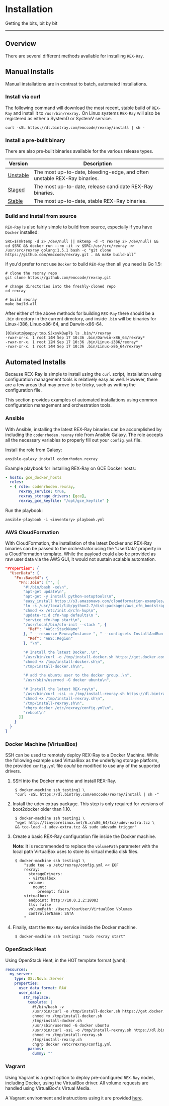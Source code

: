 # Installation

Getting the bits, bit by bit

---

## Overview
There are several different methods available for installing `REX-Ray`.

## Manual Installs
Manual installations are in contrast to batch, automated installations.

### Install via curl
The following command will download the most recent, stable build of `REX-Ray`
and install it to `/usr/bin/rexray.` On Linux systems `REX-Ray` will also be
registered as either a SystemD or SystemV service.

```shell
curl -sSL https://dl.bintray.com/emccode/rexray/install | sh -
```

### Install a pre-built binary
There are also pre-built binaries available for the various release types.

Version  | Description
---------|------------
[Unstable](https://dl.bintray.com/emccode/rexray/unstable/latest/) | The most up-to-date, bleeding-edge, and often unstable REX-Ray binaries.
[Staged](https://dl.bintray.com/emccode/rexray/staged/latest/) | The most up-to-date, release candidate REX-Ray binaries.
[Stable](https://dl.bintray.com/emccode/rexray/stable/latest/) | The most up-to-date, stable REX-Ray binaries.

### Build and install from source
`REX-Ray` is also fairly simple to build from source, especially if you have `Docker` installed:

```shell
SRC=$(mktemp -d 2> /dev/null || mktemp -d -t rexray 2> /dev/null) && cd $SRC && docker run --rm -it -v $SRC:/usr/src/rexray -w /usr/src/rexray golang:1.5.1 bash -c "git clone https://github.com/emccode/rexray.git . && make build-all”
```

If you'd prefer to not use `Docker` to build `REX-Ray` then all you need is Go 1.5:

```shell
# clone the rexray repo
git clone https://github.com/emccode/rexray.git

# change directories into the freshly-cloned repo
cd rexray

# build rexray
make build-all
```

After either of the above methods for building `REX-Ray` there should be a `.bin` directory in the current directory, and inside `.bin` will be binaries for Linux-i386, Linux-x86-64,
and Darwin-x86-64.

```shell
[0]akutz@poppy:tmp.SJxsykQwp7$ ls .bin/*/rexray
-rwxr-xr-x. 1 root 14M Sep 17 10:36 .bin/Darwin-x86_64/rexray*
-rwxr-xr-x. 1 root 12M Sep 17 10:36 .bin/Linux-i386/rexray*
-rwxr-xr-x. 1 root 14M Sep 17 10:36 .bin/Linux-x86_64/rexray*
```

## Automated Installs
Because REX-Ray is simple to install using the `curl` script, installation
using configuration management tools is relatively easy as well. However,
there are a few areas that may prove to be tricky, such as writing the
configuration file.

This section provides examples of automated installations using common
configuration management and orchestration tools.

### Ansible
With Ansible, installing the latest REX-Ray binaries can be accomplished by
including the `codenrhoden.rexray` role from Ansible Galaxy.  The role accepts
all the necessary variables to properly fill out your `config.yml` file.

Install the role from Galaxy:

```shell
ansible-galaxy install codenrhoden.rexray
```

Example playbook for installing REX-Ray on GCE Docker hosts:

```yaml
- hosts: gce_docker_hosts
  roles:
  - { role: codenrhoden.rexray,
      rexray_service: true,
      rexray_storage_drivers: [gce],
      rexray_gce_keyfile: "/opt/gce_keyfile" }
```

Run the playbook:

```shell
ansible-playbook -i <inventory> playbook.yml
```

### AWS CloudFormation
With CloudFormation, the installation of the latest Docker and REX-Ray binaries
can be passed to the orchestrator using the 'UserData' property in a
CloudFormation template. While the payload could also be provided as raw user
data via the AWS GUI, it would not sustain scalable automation.

```json
"Properties": {
  "UserData": {
    "Fn::Base64": {
      "Fn::Join": ["", [
        "#!/bin/bash -xe\n",
        "apt-get update\n",
        "apt-get -y install python-setuptools\n",
        "easy_install https://s3.amazonaws.com/cloudformation-examples/aws-cfn-bootstrap-latest.tar.gz\n",
        "ln -s /usr/local/lib/python2.7/dist-packages/aws_cfn_bootstrap-1.4-py2.7.egg/init/ubuntu/cfn-hup /etc/init.d/cfn-hup\n",
        "chmod +x /etc/init.d/cfn-hup\n",
        "update-rc.d cfn-hup defaults\n ",
        "service cfn-hup start\n",
        "/usr/local/bin/cfn-init --stack ", {
          "Ref": "AWS::StackName"
        }, " --resource RexrayInstance ", " --configsets InstallAndRun --region ", {
          "Ref": "AWS::Region"
        }, "\n",

        "# Install the latest Docker..\n",
        "/usr/bin/curl -o /tmp/install-docker.sh https://get.docker.com/\n",
        "chmod +x /tmp/install-docker.sh\n",
        "/tmp/install-docker.sh\n",

        "# add the ubuntu user to the docker group..\n",
        "/usr/sbin/usermod -G docker ubuntu\n",

        "# Install the latest REX-ray\n",
        "/usr/bin/curl -ssL -o /tmp/install-rexray.sh https://dl.bintray.com/emccode/rexray/install\n",
        "chmod +x /tmp/install-rexray.sh\n",
        "/tmp/install-rexray.sh\n",
        "chgrp docker /etc/rexray/config.yml\n",
        "reboot\n"
      ]]
    }
  }
}
```

### Docker Machine (VirtualBox)
SSH can be used to remotely deploy REX-Ray to a Docker Machine. While the
following example used VirtualBox as the underlying storage platform, the
provided `config.yml` file *could* be modified to use any of the supported
drivers.

1. SSH into the Docker machine and install REX-Ray.

        $ docker-machine ssh testing1 \
        "curl -sSL https://dl.bintray.com/emccode/rexray/install | sh -"

2. Install the udev extras package. This step is only required for versions of
   boot2docker older than 1.10.

        $ docker-machine ssh testing1 \
        "wget http://tinycorelinux.net/6.x/x86_64/tcz/udev-extra.tcz \
        && tce-load -i udev-extra.tcz && sudo udevadm trigger"

3. Create a basic REX-Ray configuration file inside the Docker machine.

    **Note**: It is recommended to replace the `volumePath` parameter with the
    local path VirtualBox uses to store its virtual media disk files.

        $ docker-machine ssh testing1 \
            "sudo tee -a /etc/rexray/config.yml << EOF
            rexray:
              storageDrivers:
              - virtualbox
              volume:
                mount:
                  preempt: false
            virtualbox:
              endpoint: http://10.0.2.2:18083
              tls: false
              volumePath: /Users/YourUser/VirtualBox Volumes
              controllerName: SATA
            "

4. Finally, start the `REX-Ray` service inside the Docker machine.

        $ docker-machine ssh testing1 "sudo rexray start"

### OpenStack Heat
Using OpenStack Heat, in the HOT template format (yaml):

```yaml
resources:
  my_server:
    type: OS::Nova::Server
    properties:
      user_data_format: RAW
      user_data:
        str_replace:
          template: |
            #!/bin/bash -v
            /usr/bin/curl -o /tmp/install-docker.sh https://get.docker.com
            chmod +x /tmp/install-docker.sh
            /tmp/install-docker.sh
            /usr/sbin/usermod -G docker ubuntu
            /usr/bin/curl -ssL -o /tmp/install-rexray.sh https://dl.bintray.com/emccode/rexray/install
            chmod +x /tmp/install-rexray.sh
            /tmp/install-rexray.sh
            chgrp docker /etc/rexray/config.yml
          params:
            dummy: ""
```

### Vagrant
Using Vagrant is a great option to deploy pre-configured `REX-Ray` nodes,
including Docker, using the VirtualBox driver. All volume requests are handled
using VirtualBox's Virtual Media.

A Vagrant environment and instructions using it are provided
[here](https://github.com/emccode/vagrant/tree/master/rexray).
